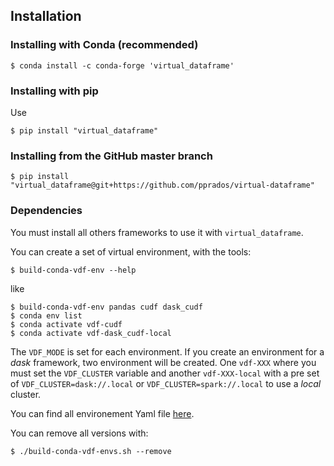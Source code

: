 ## Installation

### Installing with Conda (recommended)
```shell
$ conda install -c conda-forge 'virtual_dataframe'
```

### Installing with pip
Use
```shell
$ pip install "virtual_dataframe"
```

### Installing from the GitHub master branch
```shell
$ pip install "virtual_dataframe@git+https://github.com/pprados/virtual-dataframe"
```

### Dependencies
You must install all others frameworks to use it with `virtual_dataframe`.

You can create a set of virtual environment, with the tools:
```shell
$ build-conda-vdf-env --help
```
like
```shell
$ build-conda-vdf-env pandas cudf dask_cudf
$ conda env list
$ conda activate vdf-cudf
$ conda activate vdf-dask_cudf-local
```

The `VDF_MODE` is set for each environment.
If you create an environment for a *dask* framework, two environment will be created.
One `vdf-XXX` where you must set the `VDF_CLUSTER` variable and another `vdf-XXX-local` with a pre set
of `VDF_CLUSTER=dask://.local` or `VDF_CLUSTER=spark://.local` to use a *local* cluster.

You can find all environement Yaml file [here](https://github.com/pprados/virtual_dataframe/tree/develop/virtual_dataframe/bin).

You can remove all versions with:
```shell
$ ./build-conda-vdf-envs.sh --remove
```
